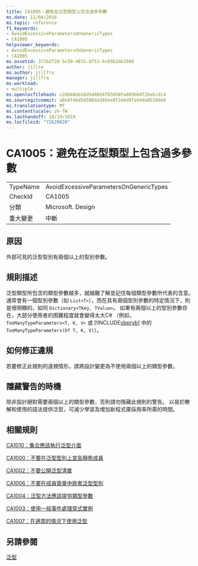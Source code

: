 ```yaml
---
title: CA1005：避免在泛型類型上包含過多參數
ms.date: 11/04/2016
ms.topic: reference
f1_keywords:
- AvoidExcessiveParametersOnGenericTypes
- CA1005
helpviewer_keywords:
- AvoidExcessiveParametersOnGenericTypes
- CA1005
ms.assetid: 372b2f28-5c59-4815-9753-6c65b2bb3589
author: jillre
ms.author: jillfra
manager: jillfra
ms.workload:
- multiple
ms.openlocfilehash: c28b68eb18d5d40d4703450fa889b0d72babcdc4
ms.sourcegitcommit: a8e8f4bd5d508da34bbe9f2d4d9fa94da0539de0
ms.translationtype: MT
ms.contentlocale: zh-TW
ms.lasthandoff: 10/19/2019
ms.locfileid: "72629628"
---
```

# <a name="ca1005-avoid-excessive-parameters-on-generic-types"></a>CA1005：避免在泛型類型上包含過多參數

|||
|-|-|
|TypeName|AvoidExcessiveParametersOnGenericTypes|
|CheckId|CA1005|
|分類|Microsoft. Design|
|重大變更|中斷|

## <a name="cause"></a>原因
外部可見的泛型型別有兩個以上的型別參數。

## <a name="rule-description"></a>規則描述
泛型類型所包含的類型參數越多，就越難了解並記住每個類型參數所代表的含意。 通常會有一個型別參數（如 `List<T>`），而在具有兩個型別參數的特定情況下，則是很明顯的，如同 `Dictionary<TKey, TValue>`。 如果有兩個以上的型別參數存在，大部分使用者的困難程度就會變得太大C# （例如，`TooManyTypeParameters<T, K, V>` 或 [!INCLUDE[vbprvb](../code-quality/includes/vbprvb_md.md)] 中的 `TooManyTypeParameters(Of T, K, V)`）。

## <a name="how-to-fix-violations"></a>如何修正違規
若要修正此規則的違規情形，請將設計變更為不使用兩個以上的類型參數。

## <a name="when-to-suppress-warnings"></a>隱藏警告的時機
除非設計絕對需要兩個以上的類型參數，否則請勿隱藏此規則的警告。 以易於瞭解和使用的語法提供泛型，可減少學習及增加新程式庫採用率所需的時間。

## <a name="related-rules"></a>相關規則
[CA1010：集合應該執行泛型介面 ](../code-quality/ca1010.md)

[CA1000：不要在泛型型別上宣告靜態成員 ](../code-quality/ca1000.md)

[CA1002：不要公開泛型清單 ](../code-quality/ca1002.md)

[CA1006：不要在成員簽章中嵌套泛型型別 ](../code-quality/ca1006.md)

[CA1004：泛型方法應該提供類型參數 ](../code-quality/ca1004.md)

[CA1003：使用一般事件處理常式實例 ](../code-quality/ca1003.md)

[CA1007：在適當的情況下使用泛型 ](../code-quality/ca1007.md)

## <a name="see-also"></a>另請參閱
[泛型](/dotnet/csharp/programming-guide/generics/index)

